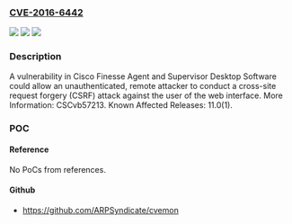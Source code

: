 ### [CVE-2016-6442](https://cve.mitre.org/cgi-bin/cvename.cgi?name=CVE-2016-6442)
![](https://img.shields.io/static/v1?label=Product&message=Cisco%20Finesse%2011.0(1)&color=blue)
![](https://img.shields.io/static/v1?label=Version&message=Cisco%20Finesse%2011.0(1)%20&color=brightgreen)
![](https://img.shields.io/static/v1?label=Vulnerability&message=unspecified&color=brightgreen)

### Description

A vulnerability in Cisco Finesse Agent and Supervisor Desktop Software could allow an unauthenticated, remote attacker to conduct a cross-site request forgery (CSRF) attack against the user of the web interface. More Information: CSCvb57213. Known Affected Releases: 11.0(1).

### POC

#### Reference
No PoCs from references.

#### Github
- https://github.com/ARPSyndicate/cvemon

